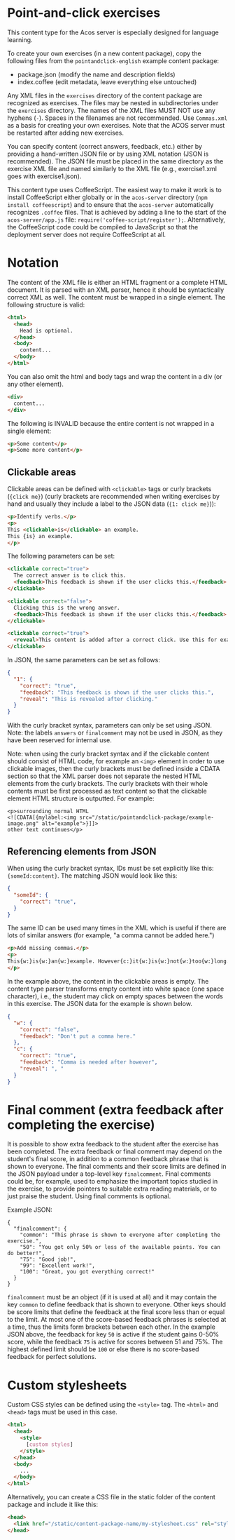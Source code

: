# Point-and-click exercises

This content type for the Acos server is especially designed for language learning.

To create your own exercises (in a new content package), copy the following files from the `pointandclick-english` example content package:
* package.json (modify the name and description fields)
* index.coffee (edit metadata, leave everything else untouched)

Any XML files in the `exercises` directory of the content package are recognized as exercises. 
The files may be nested in subdirectories under the `exercises` directory. 
The names of the XML files MUST NOT use any hyphens (`-`). Spaces in the filenames are not recommended. 
Use `Commas.xml` as a basis for creating your own exercises. Note that the ACOS server must be restarted after adding new exercises.

You can specify content (correct answers, feedback, etc.) either by providing a hand-written JSON file or by using XML notation (JSON is recommended).
The JSON file must be placed in the same directory as the exercise XML file and named similarly to the XML file (e.g., exercise1.xml goes with exercise1.json).

This content type uses CoffeeScript. The easiest way to make it work is to install 
CoffeeScript either globally or in the `acos-server` directory (`npm install coffeescript`) 
and to ensure that the `acos-server` automatically recognizes `.coffee` files. That is 
achieved by adding a line to the start of the `acos-server/app.js` file: 
`require('coffee-script/register');`. Alternatively, the CoffeeScript code could be 
compiled to JavaScript so that the deployment server does not require CoffeeScript at all.

# Notation

The content of the XML file is either an HTML fragment or a complete HTML document.
It is parsed with an XML parser, hence it should be syntactically correct XML as well.
The content must be wrapped in a single element. The following structure is valid:
```html
<html>
  <head>
    Head is optional.
  </head>
  <body>
    content...
  </body>
</html>
```

You can also omit the html and body tags and wrap the content in a div (or any other element).
```html
<div>
  content...
</div>
```

The following is INVALID because the entire content is not wrapped in a single element:
```html
<p>Some content</p>
<p>Some more content</p>
```


## Clickable areas

Clickable areas can be defined with `<clickable>` tags or curly brackets (`{click me}`) (curly brackets are recommended when writing exercises by hand 
and usually they include a label to the JSON data (`{1: click me}`)):

```html
<p>Identify verbs.</p>
<p>
This <clickable>is</clickable> an example.
This {is} an example.
</p>
```

The following parameters can be set:
```html
<clickable correct="true">
  The correct answer is to click this.
  <feedback>This feedback is shown if the user clicks this.</feedback>
</clickable>

<clickable correct="false">
  Clicking this is the wrong answer.
  <feedback>This feedback is shown if the user clicks this.</feedback>
</clickable>

<clickable correct="true">
  <reveal>This content is added after a correct click. Use this for example for an "add missing commas" exercise.</reveal>
</clickable>
```

In JSON, the same parameters can be set as follows:
```json
{
  "1": {
    "correct": "true",
    "feedback": "This feedback is shown if the user clicks this.",
    "reveal": "This is revealed after clicking."
  }
}
```

With the curly bracket syntax, parameters can only be set using JSON.
Note: the labels `answers` or `finalcomment` may not be used in JSON, as they have been reserved for internal use.

Note: when using the curly bracket syntax and if the clickable content should consist
of HTML code, for example an `<img>` element in order to use clickable images,
then the curly brackets must be defined inside a CDATA section so that the XML parser
does not separate the nested HTML elements from the curly brackets. The curly brackets
with their whole contents must be first processed as text content so that the
clickable element HTML structure is outputted.
For example:
```
<p>surrounding normal HTML
<![CDATA[{mylabel:<img src="/static/pointandclick-package/example-image.png" alt="example">}]]>
other text continues</p>
```


## Referencing elements from JSON 

When using the curly bracket syntax, IDs must be set explicitly like this: `{someId:content}`. The matching JSON would look like this:
```json
{
  "someId": {
    "correct": "true",
  }
}
```

The same ID can be used many times in the XML which is useful if there are lots of similar answers (for example, "a comma cannot be added here.")

```html
<p>Add missing commas.</p>
<p>
This{w:}is{w:}an{w:}example. However{c:}it{w:}is{w:}not{w:}too{w:}long.
</p>
```

In the example above, the content in the clickable areas is empty. The content type parser transforms empty content into white space (one space character),
i.e., the student may click on empty spaces between the words in this exercise. The JSON data for the example is shown below.

```json
{
  "w": {
    "correct": "false",
    "feedback": "Don't put a comma here."
  },
  "c": {
    "correct": "true",
    "feedback": "Comma is needed after however",
    "reveal": ", "
  }
}
```


# Final comment (extra feedback after completing the exercise)

It is possible to show extra feedback to the student after the exercise has been completed.
The extra feedback or final comment may depend on the student's final score, in addition
to a common feedback phrase that is shown to everyone. The final comments and their
score limits are defined in the JSON payload under a top-level key `finalcomment`.
Final comments could be, for example, used to emphasize the important topics
studied in the exercise, to provide pointers to suitable extra reading materials,
or to just praise the student. Using final comments is optional.

Example JSON:
```
{
  "finalcomment": {
    "common": "This phrase is shown to everyone after completing the exercise.",
    "50": "You got only 50% or less of the available points. You can do better!",
    "75": "Good job!",
    "99": "Excellent work!",
    "100": "Great, you got everything correct!"
  }
}
```

`finalcomment` must be an object (if it is used at all) and it may contain the
key `common` to define feedback that is shown to everyone. Other keys should be
score limits that define the feedback at the final score less than or equal to
the limit. At most one of the score-based feedback phrases is selected at a time,
thus the limits form brackets between each other. In the example JSON above,
the feedback for key `50` is active if the student gains 0-50% score, while
the feedback `75` is active for scores between 51 and 75%. The highest defined
limit should be `100` or else there is no score-based feedback for perfect solutions.


# Custom stylesheets

Custom CSS styles can be defined using the `<style>` tag. The `<html>` and `<head>` tags must be used in this case.
```html
<html>
  <head>
    <style>
      [custom styles]
    </style>
  </head>
  <body>
    ...
  </body>
</html>
```

Alternatively, you can create a CSS file in the static folder of the content package and include it like this:
```html
<head>
  <link href="/static/content-package-name/my-stylesheet.css" rel="stylesheet">
</head>
```
